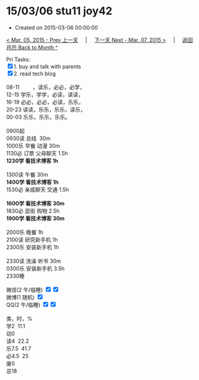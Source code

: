 # 15/03/06 stu11 joy42

- Created on 2015-03-06 00:00:00

[< Mar. 05, 2015 - Prev 上一天](/lifelogs/2015/03/d05.md) &nbsp; &nbsp; | &nbsp; &nbsp; [下一天 Next - Mar. 07, 2015 >](/lifelogs/2015/03/d07.md) &nbsp; &nbsp; |  &nbsp; &nbsp; [返回月历 Back to Month ^](/lifelogs/2015/03/index.md)
<br/><div>Pri Tasks:</div><div><input type="checkbox" checked="true"/>1. buy and talk with parents</div><div><input type="checkbox" checked="true"/>2. read tech blog</div><div><br/>08-11         ，读乐，必必，必学，</div><div>12-15 学乐，学学，必读，读读，<br/>16-19 必必，必必，必读，乐乐，<br/>20-23 读读，乐乐，乐乐，读乐，</div><div>00-03 乐乐，乐乐，乐乐。<br/><div><br/></div>0900起<br/>0930读 总结  30m<br/>1000乐 早餐 动漫 30m<br/>1130必 订票 父母聊天 1.5h<br/><b>1230学 看技术博客 1h</b><div><br/></div>1300读 午餐 30m<br/><b>1400学 看技术博客 1h</b><br/>1530必 亲戚聊天 交通 1.5h</div><div><b><br/></b></div><div><b>1600学 看技术博客 30m</b></div><div><div>1830必 逛街 购物 2.5h</div><div><b>1900学 看技术博客 30m</b></div><div><br/></div>2000乐 晚餐 1h<br/>2100读 研究新手机 1h</div><div>2300乐 安装新手机 1h</div><div><div><br/></div>2330读 洗澡 听书 30m</div><div>0300乐 安装新手机 3.5h</div><div>2330睡<div><br/></div>微信(2 午/临睡) <input type="checkbox" checked="true"/><input type="checkbox" checked="true"/></div><div>微博(1 随机) <input type="checkbox" checked="true"/></div><div>QQ(2 午/临睡) <input type="checkbox" checked="true"/><input type="checkbox" checked="true"/></div><div><br/>类，时，%<br/>学2  11.1<br/>动0<br/>读4  22.2<br/>乐7.5  41.7<br/>必4.5  25<br/>废0<br/>总18<br/>
